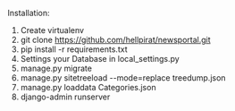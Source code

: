 Installation:
1) Create virtualenv
2) git clone https://github.com/hellpirat/newsportal.git
3) pip install -r requirements.txt
4) Settings your Database in local_settings.py
5) manage.py migrate
6) manage.py sitetreeload --mode=replace treedump.json
7) manage.py loaddata Categories.json
8) django-admin runserver

